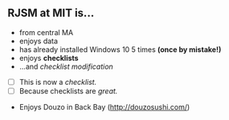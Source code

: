 ## RJSM at MIT is...

- from central MA
- enjoys data
- has already installed Windows 10 5 times **(once by mistake!)**
- enjoys **checklists**
- ...and _checklist modification_

- [ ] This is now a _checklist._
- [ ] Because checklists are _great._

- Enjoys Douzo in Back Bay (http://douzosushi.com/)
